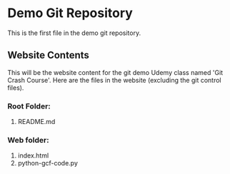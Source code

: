 # Demo Git Repository

This is the first file in the demo git repository.

## Website Contents

This will be the website content for the git demo Udemy class named 'Git Crash Course'.  Here are the files in the website (excluding the git control files).

### Root Folder:
1.  README.md

### Web folder:
1.  index.html
2.  python-gcf-code.py
